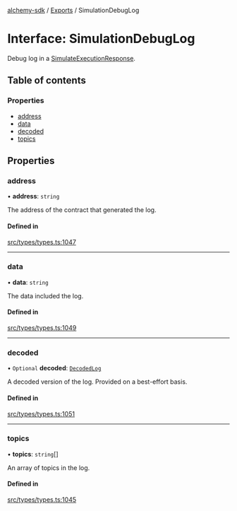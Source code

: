 [alchemy-sdk](../README.md) / [Exports](../modules.md) / SimulationDebugLog

# Interface: SimulationDebugLog

Debug log in a [SimulateExecutionResponse](SimulateExecutionResponse.md).

## Table of contents

### Properties

- [address](SimulationDebugLog.md#address)
- [data](SimulationDebugLog.md#data)
- [decoded](SimulationDebugLog.md#decoded)
- [topics](SimulationDebugLog.md#topics)

## Properties

### address

• **address**: `string`

The address of the contract that generated the log.

#### Defined in

[src/types/types.ts:1047](https://github.com/alchemyplatform/alchemy-sdk-js/blob/fb68bb4a/src/types/types.ts#L1047)

___

### data

• **data**: `string`

The data included the log.

#### Defined in

[src/types/types.ts:1049](https://github.com/alchemyplatform/alchemy-sdk-js/blob/fb68bb4a/src/types/types.ts#L1049)

___

### decoded

• `Optional` **decoded**: [`DecodedLog`](DecodedLog.md)

A decoded version of the log. Provided on a best-effort basis.

#### Defined in

[src/types/types.ts:1051](https://github.com/alchemyplatform/alchemy-sdk-js/blob/fb68bb4a/src/types/types.ts#L1051)

___

### topics

• **topics**: `string`[]

An array of topics in the log.

#### Defined in

[src/types/types.ts:1045](https://github.com/alchemyplatform/alchemy-sdk-js/blob/fb68bb4a/src/types/types.ts#L1045)
